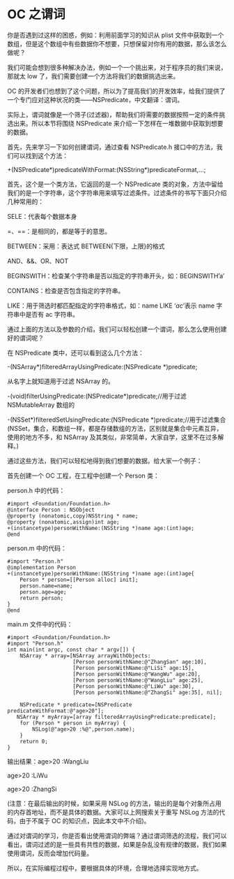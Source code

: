 # OC 之谓词

你是否遇到过这样的困惑，例如：利用前面学习的知识从 plist 文件中获取到一个数组，但是这个数组中有些数据你不想要，只想保留对你有用的数据，那么该怎么做呢？

我们可能会想到很多种解决办法，例如一个一个挑出来，对于程序员的我们来说，那就太 low 了，我们需要创建一个方法将我们的数据挑选出来。

OC 的开发者们也想到了这个问题，所以为了提高我们的开发效率，给我们提供了一个专门应对这种状况的类——NSPredicate，中文翻译：谓词。

实际上，谓词就像是一个筛子(过滤器)，帮助我们将需要的数据按照一定的条件挑选出来。所以本节将围绕 NSPredicate 来介绍一下怎样在一堆数据中获取到想要的数据。

首先，先来学习一下如何创建谓词，通过查看 NSPredicate.h 接口中的方法，我们可以找到这个方法：

+(NSPredicate*)predicateWithFormat:(NSString*)predicateFormat,...;

首先，这个是一个类方法，它返回的是一个 NSPredicate 类的对象，方法中留给我们的是一个字符串，这个字符串用来填写过滤条件。过滤条件的书写下面只介绍几种常用的：

SELE：代表每个数据本身

=、==：是相同的，都是等于的意思。

BETWEEN：采用：表达式 BETWEEN{下限，上限}的格式

AND、&&、OR、NOT

BEGINSWITH：检查某个字符串是否以指定的字符串开头，如：BEGINSWITH’a’

CONTAINS：检查是否包含指定的字符串。

LIKE：用于筛选时都匹配指定的字符串格式，如：name LIKE ‘*ac*’表示 name 字符串中是否有 ac 字符串。

通过上面的方法以及参数的介绍，我们可以轻松创建一个谓词，那么怎么使用创建好的谓词呢？

在 NSPredicate 类中，还可以看到这么几个方法：

-(NSArray<ObjectType>*)filteredArrayUsingPredicate:(NSPredicate *)predicate;

从名字上就知道用于过滤 NSArray 的。

-(void)filterUsingPredicate:(NSPredicate*)predicate;//用于过滤 NSMutableArray 数组的

-(NSSet<ObjectType>*)filteredSetUsingPredicate:(NSPredicate *)predicate;//用于过滤集合(NSSet，集合，和数组一样，都是存储数组的方法，区别就是集合中元素互异，使用的地方不多，和 NSArray 及其类似，非常简单，大家自学，这里不在过多解释。)

通过这些方法，我们可以轻松地得到我们想要的数据。给大家一个例子：

首先创建一个 OC 工程，在工程中创建一个 Person 类：

person.h 中的代码：

```
#import <Foundation/Foundation.h>
@interface Person : NSObject
@property (nonatomic,copy)NSString * name;
@property (nonatomic,assign)int age;
+(instancetype)personWithName:(NSString *)name age:(int)age;
@end
```

person.m 中的代码：

```
#import "Person.h"
@implementation Person
+(instancetype)personWithName:(NSString *)name age:(int)age{
    Person * person=[[Person alloc] init];
    person.name=name;
    person.age=age;
    return person;
}
@end
```

main.m 文件中的代码：

```
#import <Foundation/Foundation.h>
#import "Person.h"
int main(int argc, const char * argv[]) {
    NSArray * array=[NSArray arrayWithObjects:
                     [Person personWithName:@"ZhangSan" age:10],
                     [Person personWithName:@"LiSi" age:15],
                     [Person personWithName:@"WangWu" age:20],
                     [Person personWithName:@"WangLiu" age:25],
                     [Person personWithName:@"LiWu" age:30],
                     [Person personWithName:@"ZhangSi" age:35], nil];

    NSPredicate * predicate=[NSPredicate predicateWithFormat:@"age>20"];
   NSArray * myArray=[array filteredArrayUsingPredicate:predicate];
    for (Person * person in myArray) {
        NSLog(@"age>20 :%@",person.name);
    }
    return 0;
} 

```

输出结果：age>20 :WangLiu

age>20 :LiWu

age>20 :ZhangSi

(注意：在最后输出的时候，如果采用 NSLog 的方法，输出的是每个对象所占用的内存首地址，而不是具体的数据。大家可以上网搜索关于重写 NSLog 方法的代码，由于不属于 OC 的知识点，因此本文中不介绍)。

通过对谓词的学习，你是否看出使用谓词的弊端？通过谓词筛选的流程，我们可以看出，谓词过滤的是一些具有共性的数据，如果是杂乱没有规律的数据，我们如果使用谓词，反而会增加代码量。

所以，在实际编程过程中，要根据具体的环境，合理地选择实现地方式。